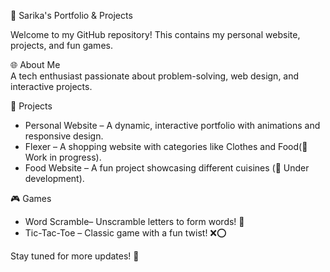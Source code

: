 🚀 Sarika's Portfolio & Projects  

Welcome to my GitHub repository! This contains my personal website, projects, and fun games.  

🌐 About Me  
A tech enthusiast passionate about problem-solving, web design, and interactive projects.  

 📌 Projects  
- Personal Website – A dynamic, interactive portfolio with animations and responsive design.  
- Flexer – A shopping website with categories like Clothes and Food(🛒 Work in progress).  
- Food Website – A fun project showcasing different cuisines (🍔 Under development).  

 🎮 Games  
- Word Scramble– Unscramble letters to form words! 🧩  
- Tic-Tac-Toe – Classic game with a fun twist! ❌⭕  

Stay tuned for more updates! 🚀  
